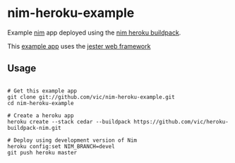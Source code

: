 # nim-heroku-example

Example [nim](http://nim-lang.org) app deployed using the [nim heroku buildpack](http://github.com/vic/heroku-buildpack-nim).


This [example app](http://nim-heroku-example.herokuapp.com) uses the [jester web framework](https://github.com/dom96/jester)

Usage
-----

```shell

# Get this example app
git clone git://github.com/vic/nim-heroku-example.git
cd nim-heroku-example

# Create a heroku app
heroku create --stack cedar --buildpack https://github.com/vic/heroku-buildpack-nim.git

# Deploy using development version of Nim
heroku config:set NIM_BRANCH=devel
git push heroku master
```